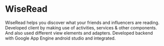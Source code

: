 # WiseRead
WiseRead helps you discover what your friends and influencers are reading. Developed client by making use of activities, services &amp; other components. And also used different view elements and adapters. Developed backend with Google App Engine android studio and integrated.
  
